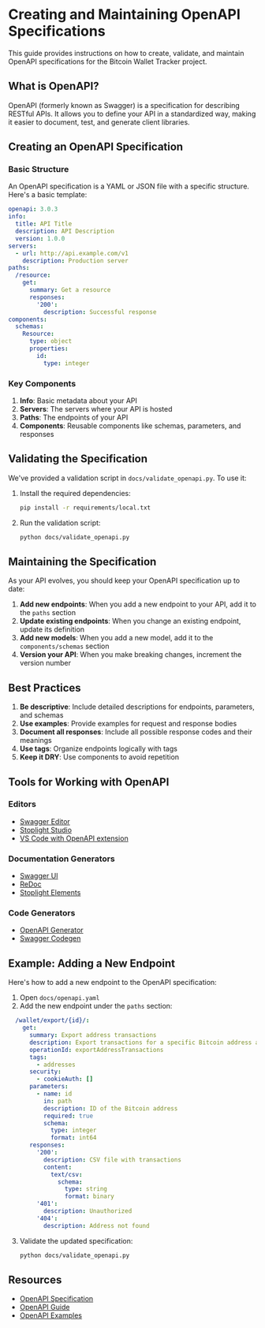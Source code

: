 # Creating and Maintaining OpenAPI Specifications

This guide provides instructions on how to create, validate, and maintain OpenAPI specifications for the Bitcoin Wallet Tracker project.

## What is OpenAPI?

OpenAPI (formerly known as Swagger) is a specification for describing RESTful APIs. It allows you to define your API in a standardized way, making it easier to document, test, and generate client libraries.

## Creating an OpenAPI Specification

### Basic Structure

An OpenAPI specification is a YAML or JSON file with a specific structure. Here's a basic template:

```yaml
openapi: 3.0.3
info:
  title: API Title
  description: API Description
  version: 1.0.0
servers:
  - url: http://api.example.com/v1
    description: Production server
paths:
  /resource:
    get:
      summary: Get a resource
      responses:
        '200':
          description: Successful response
components:
  schemas:
    Resource:
      type: object
      properties:
        id:
          type: integer
```

### Key Components

1. **Info**: Basic metadata about your API
2. **Servers**: The servers where your API is hosted
3. **Paths**: The endpoints of your API
4. **Components**: Reusable components like schemas, parameters, and responses

## Validating the Specification

We've provided a validation script in `docs/validate_openapi.py`. To use it:

1. Install the required dependencies:
   ```bash
   pip install -r requirements/local.txt
   ```

2. Run the validation script:
   ```bash
   python docs/validate_openapi.py
   ```

## Maintaining the Specification

As your API evolves, you should keep your OpenAPI specification up to date:

1. **Add new endpoints**: When you add a new endpoint to your API, add it to the `paths` section
2. **Update existing endpoints**: When you change an existing endpoint, update its definition
3. **Add new models**: When you add a new model, add it to the `components/schemas` section
4. **Version your API**: When you make breaking changes, increment the version number

## Best Practices

1. **Be descriptive**: Include detailed descriptions for endpoints, parameters, and schemas
2. **Use examples**: Provide examples for request and response bodies
3. **Document all responses**: Include all possible response codes and their meanings
4. **Use tags**: Organize endpoints logically with tags
5. **Keep it DRY**: Use components to avoid repetition

## Tools for Working with OpenAPI

### Editors

- [Swagger Editor](https://editor.swagger.io/)
- [Stoplight Studio](https://stoplight.io/studio/)
- [VS Code with OpenAPI extension](https://marketplace.visualstudio.com/items?itemName=42Crunch.vscode-openapi)

### Documentation Generators

- [Swagger UI](https://swagger.io/tools/swagger-ui/)
- [ReDoc](https://github.com/Redocly/redoc)
- [Stoplight Elements](https://stoplight.io/open-source/elements)

### Code Generators

- [OpenAPI Generator](https://openapi-generator.tech/)
- [Swagger Codegen](https://github.com/swagger-api/swagger-codegen)

## Example: Adding a New Endpoint

Here's how to add a new endpoint to the OpenAPI specification:

1. Open `docs/openapi.yaml`
2. Add the new endpoint under the `paths` section:

```yaml
  /wallet/export/{id}/:
    get:
      summary: Export address transactions
      description: Export transactions for a specific Bitcoin address as CSV
      operationId: exportAddressTransactions
      tags:
        - addresses
      security:
        - cookieAuth: []
      parameters:
        - name: id
          in: path
          description: ID of the Bitcoin address
          required: true
          schema:
            type: integer
            format: int64
      responses:
        '200':
          description: CSV file with transactions
          content:
            text/csv:
              schema:
                type: string
                format: binary
        '401':
          description: Unauthorized
        '404':
          description: Address not found
```

3. Validate the updated specification:
   ```bash
   python docs/validate_openapi.py
   ```

## Resources

- [OpenAPI Specification](https://swagger.io/specification/)
- [OpenAPI Guide](https://swagger.io/docs/specification/about/)
- [OpenAPI Examples](https://github.com/OAI/OpenAPI-Specification/tree/main/examples/v3.0) 
